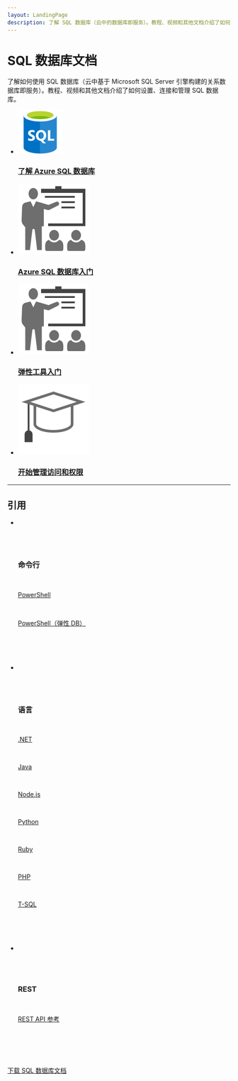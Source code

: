 ```yaml
---
layout: LandingPage
description: 了解 SQL 数据库（云中的数据库即服务）。教程、视频和其他文档介绍了如何设置、连接和管理关系数据库。
---
```


# SQL 数据库文档

了解如何使用 SQL 数据库（云中基于 Microsoft SQL Server 引擎构建的关系数据库即服务）。教程、视频和其他文档介绍了如何设置、连接和管理 SQL 数据库。

<ul class="panelContent cardsFTitle">
     <li><a href="./sql-database-technical-overview.md">
<div class="cardSize">
            <div class="cardPadding">
                <div class="card">
                    <div class="cardImageOuter">
                        <div class="cardImage"><img src="media/index/sql-database.svg" alt="" /></div>
                    </div>
                    <div class="cardText">
                        <h3>了解 Azure SQL 数据库</h3>
                    </div>
                </div>
            </div>
        </div>
        </a>
    </li>
    <li><a href="./sql-database-get-started.md">
<div class="cardSize">
            <div class="cardPadding">
                <div class="card">
                    <div class="cardImageOuter">
                        <div class="cardImage"><img src="media/index/get-started.svg" alt="" /></div>
                    </div>
                    <div class="cardText">
                        <h3>Azure SQL 数据库入门</h3>
                    </div>
                </div>
            </div>
        </div></a>
</li>
    <li><a href="./sql-database-elastic-scale-get-started.md">
<div class="cardSize">
            <div class="cardPadding">
                <div class="card">
                    <div class="cardImageOuter">
                        <div class="cardImage"><img src="media/index/get-started.svg" alt="" /></div>
                    </div>
                    <div class="cardText">
                        <h3>弹性工具入门</h3>
                    </div>
                </div>
            </div>
        </div></a>
</li>
     <li><a href="./sql-database-get-started-security.md">
<div class="cardSize">
            <div class="cardPadding">
                <div class="card">
                    <div class="cardImageOuter">
                        <div class="cardImage"><img src="media/index/tutorial.svg" alt="" /></div>
                    </div>
                    <div class="cardText">
                        <h3>开始管理访问和权限</h3>
                    </div>
                </div>
            </div>
        </div></a>
</li>
</ul>

---

<h2>引用</h2>
<ul class="panelContent cardsW">
    <li>
        <div class="cardSize">
            <div class="cardPadding">
                <div class="card">
                    <div class="cardText">
                        <h3>命令行</h3>
                        <p><a href="docs.microsoft.com/powershell/resourcemanager/azurerm.sql/v2.3.0/azurerm.sql">PowerShell</a></p>
                        <p><a href="docs.microsoft.com/powershell/elasticdatabasejobs/v0.8.33/elasticdatabasejobs">PowerShell（弹性 DB）</a></p>
                    </div>
                </div>
            </div>
        </div>
    </li>
    <li>
        <div class="cardSize">
            <div class="cardPadding">
                <div class="card">
                    <div class="cardText">
                        <h3>语言</h3>
                        <p><a href="docs.microsoft.com/dotnet/api/microsoft.azure.management.sql.models">.NET</a></p>
                        <p><a href="docs.microsoft.com/java/api/com.microsoft.azure.management.sql">Java</a></p>
                        <p><a href="https://msdn.microsoft.com/zh-cn/library/mt652093.aspx">Node.js</a></p>
                        <p><a href="https://msdn.microsoft.com/zh-cn/library/mt652092.aspx">Python</a></p>
                        <p><a href="https://msdn.microsoft.com/zh-cn/library/mt691981.aspx">Ruby</a></p>
                        <p><a href="https://msdn.microsoft.com/zh-cn/library/dn865013.aspx">PHP</a></p>
                        <p><a href="https://msdn.microsoft.com/zh-cn/library/azure/bb510741.aspx">T-SQL</a></p>
                    </div>
                </div>
            </div>
        </div>
    </li>
    <li>
        <div class="cardSize">
            <div class="cardPadding">
                <div class="card">
                    <div class="cardText">
                        <h3>REST</h3>
                        <p><a href="docs.microsoft.com//rest/api/sql/">REST API 参考</a></p>
                    </div>
                </div>
            </div>
        </div>
    </li>
</ul>

<div class="downloadHolder"><a href="https://opbuildstorageprod.blob.core.windows.net/output-pdf-files/zh-cn/Azure.azure-documents/live/sql-database.pdf">
<div class="img"></div>
        <div class="text">
            下载 SQL 数据库文档
	</div>
    </a>

</div>

<!---HONumber=Mooncake_0120_2017-->
